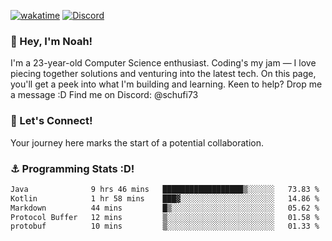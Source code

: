 [![wakatime](https://wakatime.com/badge/user/018b5c7c-fde2-4105-aa96-f5c758abb0a2.svg)](https://wakatime.com/@018b5c7c-fde2-4105-aa96-f5c758abb0a2)
[![Discord](https://img.shields.io/badge/Discord-5865F2?style=flat&logo=discord&logoColor=white)](https://discord.gg/eAW8AGXaGu)



### 👋 Hey, I'm Noah!
I'm a 23-year-old Computer Science enthusiast. Coding's my jam — I love piecing together solutions and venturing into the latest tech. On this page, you'll get a peek into what I'm building and learning. Keen to help? Drop me a message :D 
Find me on Discord: @schufi73

### 🤝 Let's Connect!
Your journey here marks the start of a potential collaboration.

### ⚓ Programming Stats :D!
<!--START_SECTION:waka-->

```txt
Java              9 hrs 46 mins   ██████████████████▒░░░░░░   73.83 %
Kotlin            1 hr 58 mins    ███▓░░░░░░░░░░░░░░░░░░░░░   14.86 %
Markdown          44 mins         █▒░░░░░░░░░░░░░░░░░░░░░░░   05.62 %
Protocol Buffer   12 mins         ▒░░░░░░░░░░░░░░░░░░░░░░░░   01.58 %
protobuf          10 mins         ▒░░░░░░░░░░░░░░░░░░░░░░░░   01.33 %
```

<!--END_SECTION:waka-->

